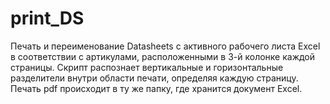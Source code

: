 # print_DS
Печать и переименование Datasheets с активного рабочего листа Excel в соответствии с артикулами, расположенными в 3-й колонке каждой страницы. Скрипт распознает вертикальные и горизонтальные разделители внутри области печати, определяя каждую страницу. Печать pdf происходит в ту же папку, где хранится документ Excel.
